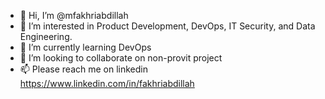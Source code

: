 - 👋 Hi, I’m @mfakhriabdillah
- 👀 I’m interested in Product Development, DevOps, IT Security, and Data Engineering.
- 🌱 I’m currently learning DevOps
- 💞️ I’m looking to collaborate on non-provit project
- 📫 Please reach me on linkedin https://www.linkedin.com/in/fakhriabdillah

<!---
mfakhriabdillah/mfakhriabdillah is a ✨ special ✨ repository because its `README.md` (this file) appears on your GitHub profile.
You can click the Preview link to take a look at your changes.
--->
